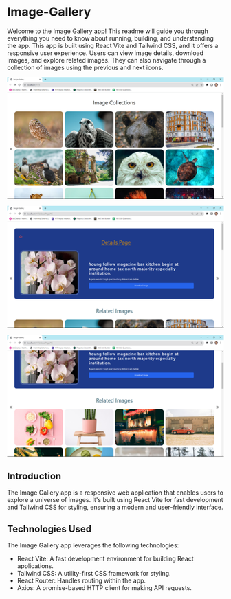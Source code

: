 # Image-Gallery


Welcome to the Image Gallery app! This readme will guide you through everything you need to know about running, building, and understanding the app. This app is built using React Vite and Tailwind CSS, and it offers a responsive user experience. Users can view image details, download images, and explore related images. They can also navigate through a collection of images using the previous and next icons.

![Image Gallery App Screenshot](./image-universe-app/public/1.png)

![Image Gallery App Screenshot](./image-universe-app/public/2.png)

![Image Gallery App Screenshot](./image-universe-app/public/3.png)

## Introduction


The Image Gallery app is a responsive web application that enables users to explore a universe of images. It's built using React Vite for fast development and Tailwind CSS for styling, ensuring a modern and user-friendly interface.

## Technologies Used


The Image Gallery app leverages the following technologies:

- React Vite: A fast development environment for building React applications.
- Tailwind CSS: A utility-first CSS framework for styling.
- React Router: Handles routing within the app.
- Axios: A promise-based HTTP client for making API requests.